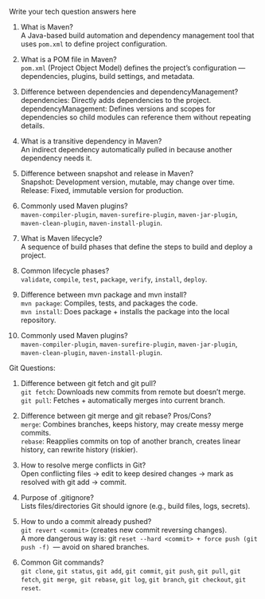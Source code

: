 Write your tech question answers here
1. What is Maven?
   <br /> A Java-based build automation and dependency management tool that uses `pom.xml` to define project configuration.

2. What is a POM file in Maven?
   <br /> `pom.xml` (Project Object Model) defines the project’s configuration — dependencies, plugins, build settings, and metadata.

3. Difference between dependencies and dependencyManagement?
   <br /> dependencies: Directly adds dependencies to the project.
   <br /> dependencyManagement: Defines versions and scopes for dependencies so child modules can reference them without repeating details.

4. What is a transitive dependency in Maven?
   <br /> An indirect dependency automatically pulled in because another dependency needs it.

5. Difference between snapshot and release in Maven?
   <br /> Snapshot: Development version, mutable, may change over time.
   <br /> Release: Fixed, immutable version for production.

6. Commonly used Maven plugins?
   <br />`maven-compiler-plugin`, `maven-surefire-plugin`, `maven-jar-plugin`, `maven-clean-plugin`, `maven-install-plugin`.

7. What is Maven lifecycle?
   <br />A sequence of build phases that define the steps to build and deploy a project.

8. Common lifecycle phases?
   <br />`validate`, `compile`, `test`, `package`, `verify`, `install`, `deploy`.

9. Difference between mvn package and mvn install?
   <br />`mvn package`: Compiles, tests, and packages the code.
   <br />`mvn install`: Does package + installs the package into the local repository.

10. Commonly used Maven plugins?
    <br />`maven-compiler-plugin`, `maven-surefire-plugin`, `maven-jar-plugin`, `maven-clean-plugin`, `maven-install-plugin`.

Git Questions:
1. Difference between git fetch and git pull?
   <br />`git fetch`: Downloads new commits from remote but doesn’t merge.
   <br />`git pull`: Fetches + automatically merges into current branch.

2. Difference between git merge and git rebase? Pros/Cons?
   <br />`merge`: Combines branches, keeps history, may create messy merge commits.
   <br />`rebase`: Reapplies commits on top of another branch, creates linear history, can rewrite history (riskier).
3. How to resolve merge conflicts in Git?
   <br />Open conflicting files → edit to keep desired changes → mark as resolved with git add → commit. 

4. Purpose of .gitignore?
   <br />Lists files/directories Git should ignore (e.g., build files, logs, secrets). 
5. How to undo a commit already pushed?
   <br />`git revert <commit>` (creates new commit reversing changes).
   <br />A more dangerous way is: git `reset --hard <commit> + force push (git push -f) `— avoid on shared branches. 
6. Common Git commands?
   <br />`git clone`, `git status`, `git add`, `git commit`, `git push`, `git pull`, `git fetch`, `git merge`,` git rebase`, `git log`, `git branch`, `git checkout`, `git reset`.

